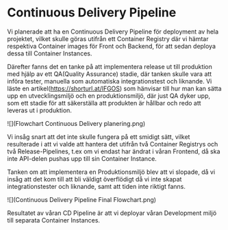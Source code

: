 # Continuous Delivery Pipeline

Vi planerade att ha en Continuous Delivery Pipeline för deployment av hela projektet, vilket skulle göras utifrån ett Container Registry där vi hämtar respektiva Container images för Front och Backend, för att sedan deploya dessa till Container Instances.

Därefter fanns det en tanke på att implementera release ut till produktion med hjälp av ett QA(Quality Assurance) stadie, där tanken skulle vara att införa tester, manuella som automatiska integrationstest och liknande. Vi läste en artikel(https://shorturl.at/lFGOS) som hänvisar till hur man kan sätta upp en utvecklingsmiljö och en produktionsmiljö, där just QA dyker upp, som ett stadie för att säkerställa att produkten är hållbar och redo att leveras ut i produktion.



![](Flowchart Continuous Delivery planering.png) 

Vi insåg snart att det inte  skulle fungera på ett smidigt sätt, vilket resulterade i att vi valde att hantera det utifrån två Container Registrys och två Release-Pipelines, t.ex om vi endast har ändrat i våran Frontend, då ska inte API-delen pushas upp till sin Container Instance.

Tanken om att implementera en Produktionsmiljö blev att vi slopade, då vi insåg att det kom till att bli väldigt överflödigt då vi inte skapat integrationstester och liknande, samt att tiden inte riktigt fanns.

![](Continuous Delivery Pipeline Final Flowchart.png) 

Resultatet av våran CD Pipeline är att vi deployar våran Development miljö till separata Container Instances.